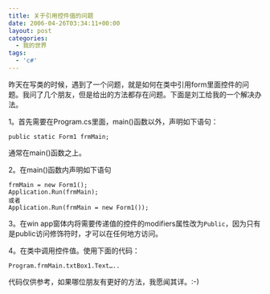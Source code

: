 ```yaml
---
title: 关于引用控件值的问题
date: 2006-04-26T03:34:11+00:00
layout: post
categories:
  - 我的世界
tags:
  - 'c#'
---
```


昨天在写类的时候，遇到了一个问题，就是如何在类中引用form里面控件的问题。我问了几个朋友，但是给出的方法都存在问题。下面是刘工给我的一个解决办法。

1。首先需要在Program.cs里面，main()函数以外，声明如下语句：

```
public static Form1 frmMain;
```

通常在main()函数之上。

2。在main()函数内声明如下语句
```
frmMain = new Form1();
Application.Run(frmMain);
或者
Application.Run(frmMain = new Form1());
```

3。在win app窗体内将需要传递值的控件的modifiers属性改为`Public`，因为只有是public访问修饰符时，才可以在任何地方访问。

4。在类中调用控件值。使用下面的代码：

```
Program.frmMain.txtBox1.Text…..
```

代码仅供参考，如果哪位朋友有更好的方法，我愿闻其详。:-)